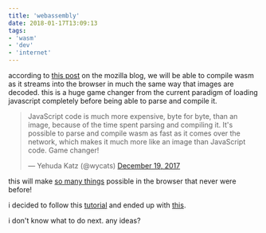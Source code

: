 ```yaml
---
title: 'webassembly'
date: 2018-01-17T13:09:13
tags:
- 'wasm'
- 'dev'
- 'internet'
---
```


according to [this
post](https://hacks.mozilla.org/2018/01/making-webassembly-even-faster-firefoxs-new-streaming-and-tiering-compiler/)
on the mozilla blog, we will be able to compile wasm as it streams into
the browser in much the same way that images are decoded. this is a huge
game changer from the current paradigm of loading javascript completely
before being able to parse and compile it.

> JavaScript code is much more expensive, byte for byte, than an image,
> because of the time spent parsing and compiling it. It's possible to
> parse and compile wasm as fast as it comes over the network, which
> makes it much more like an image than JavaScript code. Game changer!
>
> — Yehuda Katz (@wycats) [December 19,
> 2017](https://twitter.com/wycats/status/942908325775077376?ref_src=twsrc%5Etfw)

this will make [so many
things](https://github.com/WebAssembly/design/blob/master/UseCases.md)
possible in the browser that never were before!

i decided to follow this
[tutorial](http://webassembly.org/getting-started/developers-guide/) and
ended up with [this](https://tilde.team/~ben/wasm/hello.html).

i don't know what to do next. any ideas?
